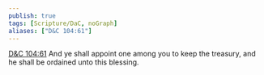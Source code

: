 ```yaml
---
publish: true
tags: [Scripture/DaC, noGraph]
aliases: ["D&C 104:61"]
---
```

[D&C 104:61](https://churchofjesuschrist.org/study/scriptures/dc-testament/dc/104?lang=eng&id=p61#p61) And ye shall appoint one among you to keep the treasury, and he shall be ordained unto this blessing.
